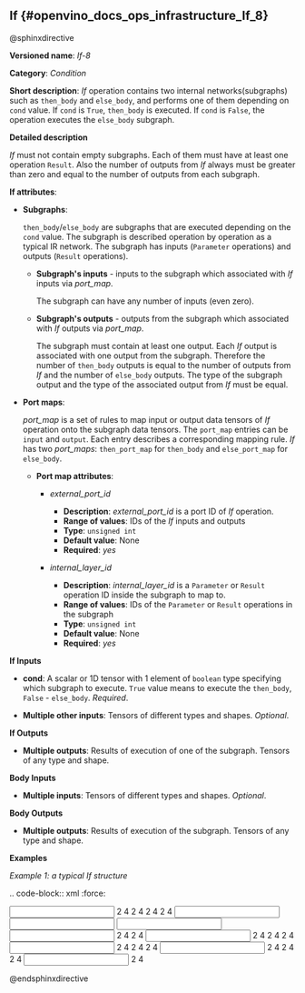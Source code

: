 ## If {#openvino_docs_ops_infrastructure_If_8}

@sphinxdirective

**Versioned name**: *If-8*

**Category**: *Condition*

**Short description**: *If* operation contains two internal networks(subgraphs) such as ``then_body`` and ``else_body``, 
and performs one of them depending on ``cond`` value. If ``cond`` is  ``True``, ``then_body`` is executed. If ``cond`` is  ``False``, 
the operation executes the ``else_body`` subgraph. 

**Detailed description**

*If* must not contain empty subgraphs. Each of them must have at least one operation ``Result``. 
Also the number of outputs from *If* always must be greater than zero and equal to the number of outputs from each subgraph.

**If attributes**:

* **Subgraphs**:

  ``then_body``/``else_body`` are subgraphs that are executed depending on the ``cond`` value. 
  The subgraph is described operation by operation as a typical IR network. 
  The subgraph has inputs (``Parameter`` operations) and outputs (``Result`` operations).

  * **Subgraph's inputs** - inputs to the subgraph which associated with *If* inputs via *port_map*. 

    The subgraph can have any number of inputs (even zero).

  * **Subgraph's outputs** - outputs from the subgraph which associated with *If* outputs via *port_map*.

    The subgraph must contain at least one output. Each *If* output is associated with one output from the subgraph. 
    Therefore the number of ``then_body`` outputs is equal to the number of outputs from *If* and 
    the number of ``else_body`` outputs.
    The type of the subgraph output and the type of the associated output from *If* must be equal.


* **Port maps**:

  *port_map* is a set of rules to map input or output data tensors of *If* operation onto the subgraph data tensors. 
  The ``port_map`` entries can be ``input`` and ``output``. Each entry describes a corresponding mapping rule. 
  *If* has two *port_maps*: ``then_port_map`` for ``then_body`` and ``else_port_map`` for ``else_body``.

  * **Port map attributes**:

    * *external_port_id*

      * **Description**: *external_port_id* is a port ID of *If* operation.
      * **Range of values**: IDs of the *If* inputs and outputs
      * **Type**: ``unsigned int``
      * **Default value**: None
      * **Required**: *yes*

    * *internal_layer_id*

      * **Description**: *internal_layer_id* is a ``Parameter`` or ``Result`` operation ID inside 
      the subgraph to map to.
      * **Range of values**: IDs of the ``Parameter`` or ``Result`` operations in the subgraph
      * **Type**: ``unsigned int``
      * **Default value**: None
      * **Required**: *yes* 

**If Inputs**


* **cond**: A scalar or 1D tensor with 1 element of ``boolean`` type specifying which subgraph to execute. 
``True`` value means to execute the ``then_body``, ``False`` - ``else_body``. *Required*.

* **Multiple other inputs**: Tensors of different types and shapes. *Optional*.

**If Outputs**

* **Multiple outputs**: Results of execution of one of the subgraph. Tensors of any type and shape.


**Body Inputs**

* **Multiple inputs**: Tensors of different types and shapes. *Optional*.


**Body Outputs**

* **Multiple outputs**: Results of execution of the subgraph. Tensors of any type and shape.


**Examples**

*Example 1: a typical If structure*


.. code-block:: xml
   :force:

   <layer id="6" name="if/cond" type="If" version="opset8">
       <input>
           <port id="0"/>
           <port id="1">
               <dim>2</dim>
               <dim>4</dim>
           </port>
           <port id="2">
               <dim>2</dim>
               <dim>4</dim>
           </port>
           <port id="3">
               <dim>2</dim>
               <dim>4</dim>
           </port>
       </input>
       <output>
           <port id="4" names="if/cond/Identity:0,if/cond:0" precision="FP32">
               <dim>2</dim>
               <dim>4</dim>
           </port>
       </output>
       <then_port_map>
           <input external_port_id="1" internal_layer_id="0"/>
           <input external_port_id="2" internal_layer_id="1"/>
           <output external_port_id="0" internal_layer_id="3"/>
       </then_port_map>
       <else_port_map>
           <input external_port_id="1" internal_layer_id="0"/>
           <input external_port_id="3" internal_layer_id="1"/>
           <output external_port_id="0" internal_layer_id="3"/>
       </else_port_map>
       <then_body>
           <layers>
               <layer id="0" name="add_x" type="Parameter" version="opset1">
                   <data element_type="f32" shape="2,4"/>
                   <output>
                       <port id="0" names="add_x:0" precision="FP32">
                           <dim>2</dim>
                           <dim>4</dim>
                       </port>
                   </output>
               </layer>
               <layer id="1" name="add_z" type="Parameter" version="opset1">
                   <data element_type="f32" shape="2,4"/>
                   <output>
                       <port id="0" names="add_z:0" precision="FP32">
                           <dim>2</dim>
                           <dim>4</dim>
                       </port>
                   </output>
               </layer>
               <layer id="2" name="Add" type="Add" version="opset1">
                   <data auto_broadcast="numpy"/>
                   <input>
                       <port id="0">
                           <dim>2</dim>
                           <dim>4</dim>
                       </port>
                       <port id="1">
                           <dim>2</dim>
                           <dim>4</dim>
                       </port>
                   </input>
                   <output>
                       <port id="2" names="Add:0" precision="FP32">
                           <dim>2</dim>
                           <dim>4</dim>
                       </port>
                   </output>
               </layer>
               <layer id="3" name="Identity/sink_port_0" type="Result" version="opset1">
                   <input>
                       <port id="0">
                           <dim>2</dim>
                           <dim>4</dim>
                       </port>
                   </input>
               </layer>
           </layers>
           <edges>
               <edge from-layer="0" from-port="0" to-layer="2" to-port="0"/>
               <edge from-layer="1" from-port="0" to-layer="2" to-port="1"/>
               <edge from-layer="2" from-port="2" to-layer="3" to-port="0"/>
           </edges>
       </then_body>
       <else_body>
           <layers>
               <layer id="0" name="add_x" type="Parameter" version="opset1">
                   <data element_type="f32" shape="2,4"/>
                   <output>
                       <port id="0" names="add_x:0" precision="FP32">
                           <dim>2</dim>
                           <dim>4</dim>
                       </port>
                   </output>
               </layer>
               <layer id="1" name="add_w" type="Parameter" version="opset1">
                   <data element_type="f32" shape="2,4"/>
                   <output>
                       <port id="0" names="add_w:0" precision="FP32">
                           <dim>2</dim>
                           <dim>4</dim>
                       </port>
                   </output>
               </layer>
               <layer id="2" name="Add" type="Add" version="opset1">
                   <data auto_broadcast="numpy"/>
                   <input>
                       <port id="0">
                           <dim>2</dim>
                           <dim>4</dim>
                       </port>
                       <port id="1">
                           <dim>2</dim>
                           <dim>4</dim>
                       </port>
                   </input>
                   <output>
                       <port id="2" names="Add:0" precision="FP32">
                           <dim>2</dim>
                           <dim>4</dim>
                       </port>
                   </output>
               </layer>
               <layer id="3" name="Identity/sink_port_0" type="Result" version="opset1">
                   <input>
                       <port id="0">
                           <dim>2</dim>
                           <dim>4</dim>
                       </port>
                   </input>
               </layer>
           </layers>
           <edges>
               <edge from-layer="0" from-port="0" to-layer="2" to-port="0"/>
               <edge from-layer="1" from-port="0" to-layer="2" to-port="1"/>
               <edge from-layer="2" from-port="2" to-layer="3" to-port="0"/>
           </edges>
       </else_body>
   </layer>


@endsphinxdirective

